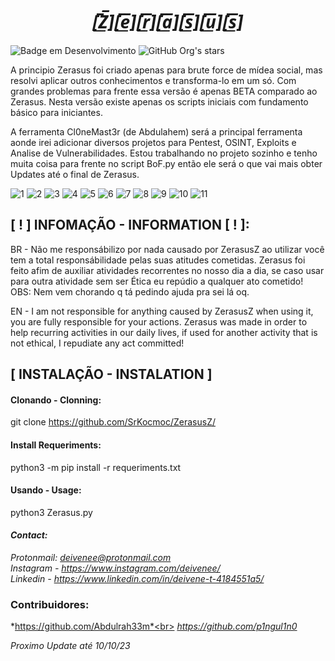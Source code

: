 *<h1 align="center">[̲̅Z̲̅][̲̅e̲̅][̲̅r̲̅][̲̅a̲̅][̲̅s̲̅][̲̅u̲̅][̲̅s̲̅]</h1>*
![Badge em Desenvolvimento](http://img.shields.io/static/v1?label=STATUS&message=EM%20DESENVOLVIMENTO&color=BLACK&style=for-the-badge)
![GitHub Org's stars](https://img.shields.io/github/stars/SrKocmoc?style=social)

A principio Zerasus foi criado apenas para brute force de mídea social, mas resolvi aplicar outros conhecimentos e transforma-lo em um só.
Com grandes problemas para frente essa versão é apenas BETA comparado ao Zerasus. Nesta versão existe apenas os scripts iniciais com fundamento básico para iniciantes.

A ferramenta Cl0neMast3r (de Abdulahem) será a principal ferramenta aonde irei adicionar diversos projetos para Pentest, OSINT, Exploits e Analise de Vulnerabilidades.
Estou trabalhando no projeto sozinho e tenho muita coisa para frente no script BoF.py então ele será o que vai mais obter Updates até o final de Zerasus.


![1](https://github.com/SrKocmoc/ZerasusZ/assets/107345207/a083566b-02cc-460d-99f7-15d0099bc8ec)
![2](https://github.com/SrKocmoc/ZerasusZ/assets/107345207/cfa7f26e-3c50-4706-bb7a-7418ea40fc58)
![3](https://github.com/SrKocmoc/ZerasusZ/assets/107345207/549b5a83-47af-4dbe-ba7b-dc637b0e136d)
![4](https://github.com/SrKocmoc/ZerasusZ/assets/107345207/53dbc3db-9898-4ae7-bb3e-cdaecf10ce45)
![5](https://github.com/SrKocmoc/ZerasusZ/assets/107345207/d977aec6-ff0f-4e9e-867e-ee43eafcf419)
![6](https://github.com/SrKocmoc/ZerasusZ/assets/107345207/6fa9f701-0f86-444c-8162-4618ea9cf538)
![7](https://github.com/SrKocmoc/ZerasusZ/assets/107345207/1c4589d8-cb4d-42cf-b21f-a2a276c59a87)
![8](https://github.com/SrKocmoc/ZerasusZ/assets/107345207/3969af7d-5e44-45d8-b6e5-0de38fbb6ba9)
![9](https://github.com/SrKocmoc/ZerasusZ/assets/107345207/39cd0a16-127c-4e51-b936-c8f1c809708d)
![10](https://github.com/SrKocmoc/ZerasusZ/assets/107345207/e054cd07-e654-4ecf-a095-651e4ef43814)
![11](https://github.com/SrKocmoc/ZerasusZ/assets/107345207/9de2a744-80e8-4830-9773-f127582e7033)

## [ ! ] INFOMAÇÃO - INFORMATION [ ! ]:
BR - 
Não me responsábilizo por nada causado por ZerasusZ ao utilizar você tem a total responsábilidade pelas suas atitudes cometidas. Zerasus foi feito afim de auxiliar atividades recorrentes no nosso dia a dia, se caso usar para outra atividade sem ser Ética eu repúdio a qualquer ato cometido!<br>
OBS: Nem vem chorando q tá pedindo ajuda pra sei lá oq.

EN - I am not responsible for anything caused by ZerasusZ when using it, you are fully responsible for your actions. Zerasus was made in order to help
recurring activities in our daily lives, if used for another activity that is not ethical, I repudiate any act committed!

## [ INSTALAÇÃO - INSTALATION ]
#### Clonando - Clonning:
git clone https://github.com/SrKocmoc/ZerasusZ/

#### Install Requeriments:
python3 -m pip install -r requeriments.txt

#### Usando - Usage:
python3 Zerasus.py


#### *Contact:*
*Protonmail: deivenee@protonmail.com*
*<br>Instagram - https://www.instagram.com/deivenee/* 
*<br>Linkedin - https://www.linkedin.com/in/deivene-t-4184551a5/*



### Contribuidores:
*https://github.com/Abdulrah33m*<br>
*https://github.com/p1ngul1n0*

*Proximo Update até 10/10/23*



<!--                          A FAZER                        -->

<!-- ### Próximos Updates - Next Updates:
BOF - Em breve adicionarei ao BoF novas instruções e também excecução do próprio BOF sem precisar que você crie um payload etc..💀💀
<br>Port_Scanning - Funcionará similar com Nmap, mas com algumas coisas a mais :3 😳
<br>Proxis -      Receberá um adicional para VPN ✈👻
<br>Arpi -        Vai receber uma nova cara com novas tarefas 🤧
<br>Brute_user_smtp - Receberá uma nova funcionalidade com aprimoramentos no seu codígo 🫠
<br>Filefind [ NEW ] -    Buscador de Arquivos 😎🔥
<br>Brute_Linkedin [ NEW ]- Adicionarei um novo brute force agora voltado para o Linkedin 🤖
<br>Brute_Twt [ NEW ] - Outro Brute force também voltado para mídea social 🤖
<br>Zerasus_Killer [ NEW ] - Uma surpresa para quem deseja aprender coisas novas...  🎃☠️👽
<br>Zerasus [ NEW ] - Nova face para Zerasus.py -->

 


